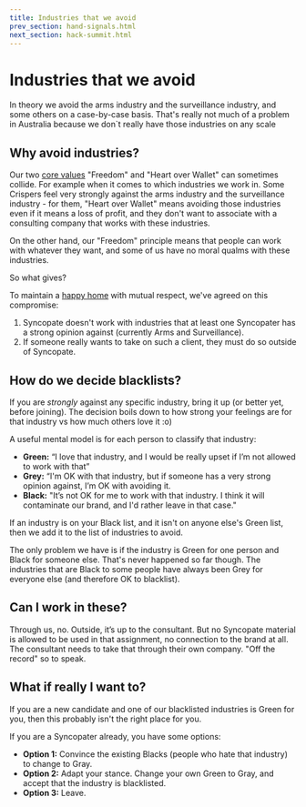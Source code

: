 ```yaml
---
title: Industries that we avoid
prev_section: hand-signals.html
next_section: hack-summit.html
---
```


Industries that we avoid
========================

In theory we avoid the arms industry and the surveillance industry, and some others on a case-by-case basis. That's really not much of a problem in Australia because we don\`t really have those industries on any scale![]()

Why avoid industries?
------------------------------------------

Our two [core values](what-is-syncopate.html) "Freedom" and "Heart over Wallet" can sometimes collide. For example when it comes to which industries we work in. Some Crispers feel very strongly against the arms industry and the surveillance industry - for them, "Heart over Wallet" means avoiding those industries even if it means a loss of profit, and they don't want to associate with a consulting company that works with these industries.

On the other hand, our "Freedom" principle means that people can work with whatever they want, and some of us have no moral qualms with these industries.

So what gives?

To maintain a [happy home](what-is-syncopate.html) with mutual respect, we've agreed on this compromise:

1.  Syncopate doesn't work with industries that at least one Syncopater has a strong opinion against (currently Arms and Surveillance).
2.  If someone really wants to take on such a client, they must do so outside of Syncopate.

How do we decide blacklists?
--------------------------------------------------

If you are *strongly* against any specific industry, bring it up (or better yet, before joining). The decision boils down to how strong your feelings are for that industry vs how much others love it :o)

A useful mental model is for each person to classify that industry:

-   **Green:** “I love that industry, and I would be really upset if I’m not allowed to work with that”
-   **Grey:** “I'm OK with that industry, but if someone has a very strong opinion against, I’m OK with avoiding it.
-   **Black:** "It’s not OK for me to work with that industry. I think it will contaminate our brand, and I'd rather leave in that case."

If an industry is on your Black list, and it isn't on anyone else's Green list, then we add it to the list of industries to avoid.

The only problem we have is if the industry is Green for one person and Black for someone else. That's never happened so far though. The industries that are Black to some people have always been Grey for everyone else (and therefore OK to blacklist).

Can I work in these?
-------------------------------------------------------

Through us, no. Outside, it’s up to the consultant. But no Syncopate material is allowed to be used in that assignment, no connection to the brand at all. The consultant needs to take that through their own company. "Off the record" so to speak.

What if really I want to?
-----------------------------------------------------

If you are a new candidate and one of our blacklisted industries is Green for you, then this probably isn't the right place for you.

If you are a Syncopater already, you have some options:

-   **Option 1:** Convince the existing Blacks (people who hate that industry) to change to Gray.
-   **Option 2:** Adapt your stance. Change your own Green to Gray, and accept that the industry is blacklisted.
-   **Option 3:** Leave.
